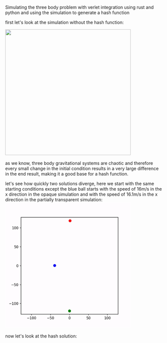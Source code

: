  Simulating the three body problem with verlet integration using rust and python and using the simulation to generate a hash function 

first let's look at the simulation without the hash function:

<img src="https://github.com/YoavNir1999/three-body-hash/blob/main/simulation_example.gif" width="400" height="400"/>

as we know, three body gravitational systems are chaotic and therefore every small change in the initial condition results in a very large difference in the end result, making it a good base for a hash function.

let's see how quickly two solutions diverge, here we start with the same starting conditions except the blue ball starts with the speed of 16m/s in the x direction in the opaque simulation and with the speed of 16.1m/s in the x direction in the partially transparent simulation:
<img src="https://github.com/YoavNir1999/three-body-hash/blob/main/divergence simulation.gif" width="400" height="400"/>

now let's look at the hash solution: